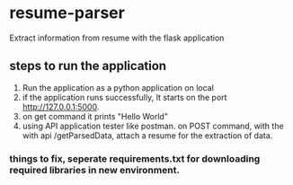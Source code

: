 # resume-parser
Extract information from resume with the flask application

## steps to run the application
1. Run the application as a python application on local
2. if the application runs successfully, It starts on the port http://127.0.0.1:5000.
3. on get command it prints "Hello World"
4. using API application tester like postman. on POST command, with the with api /getParsedData, attach a resume for the extraction of data.


### things to fix, seperate requirements.txt for downloading required libraries in new environment.
